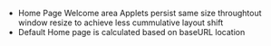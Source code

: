 - Home Page Welcome area Applets persist same size throughtout window resize to achieve less cummulative layout shift
- Default Home page is calculated based on baseURL location
